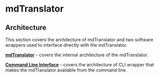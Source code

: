 # mdTranslator

## Architecture

This section covers the architecture of mdTranslator and two software wrappers used to interface directly with the mdTranslator. 

[__mdTranslator__](translatorArchitecture.md) - covers the internal architecture of the mdTranslator.

[__Command Line Interface__](commandLineInterface.md) - covers the architecture of CLI wrapper that makes the mdTranslator available from the command line.
